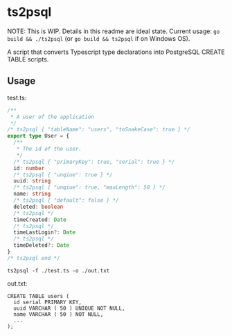 # ts2psql

NOTE: This is WIP. Details in this readme are ideal state. Current usage: `go build && ./ts2psql` (or `go build && ts2psql` if on Windows OS).

A script that converts Typescript type declarations into PostgreSQL CREATE TABLE scripts.

## Usage

test.ts:

```ts
/**
 * A user of the application
 */
/* ts2psql { "tableName": "users", "toSnakeCase": true } */
export type User = {
  /**
   * The id of the user.
   */
  /* ts2psql { "primaryKey": true, "serial": true } */
  id: number
  /* ts2psql { "unqiue": true } */
  uuid: string
  /* ts2psql { "unqiue": true, "maxLength": 50 } */
  name: string
  /* ts2psql { "default": false } */
  deleted: boolean
  /* ts2psql */
  timeCreated: Date
  /* ts2psql */
  timeLastLogin?: Date
  /* ts2psql */
  timeDeleted?: Date
}
/* ts2psql end */
```

```
ts2psql -f ./test.ts -o ./out.txt
```

out.txt:

```postgresql
CREATE TABLE users (
  id serial PRIMARY KEY,
  uuid VARCHAR ( 50 ) UNIQUE NOT NULL,
  name VARCHAR ( 50 ) NOT NULL,
  ...
);
```